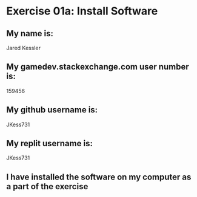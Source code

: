 # Exercise 01a: Install Software

## My name is:
Jared Kessler

## My gamedev.stackexchange.com user number is:
159456

## My github username is:
JKess731

## My replit username is:
JKess731

## I have installed the software on my computer as a part of the exercise

